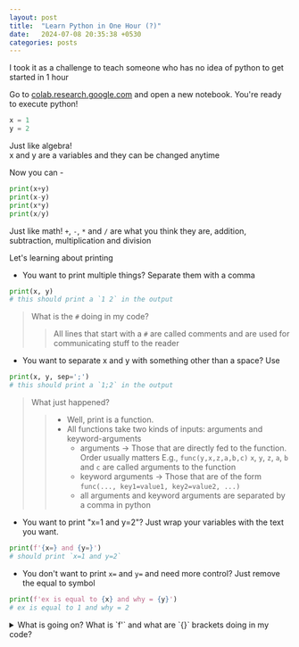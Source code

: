 ```yaml
---
layout: post
title:  "Learn Python in One Hour (?)"
date:   2024-07-08 20:35:38 +0530
categories: posts
---
```


I took it as a challenge to teach someone who has no idea of python to get started in 1 hour

<!--more-->

Go to [colab.research.google.com](https://colab.research.google.com) and open a new notebook. You're ready to execute python!

```python
x = 1
y = 2
```
Just like algebra!  
x and y are a variables and they can be changed anytime

Now you can - 
```python
print(x+y)
print(x-y)
print(x*y)
print(x/y)
```
Just like math! `+`, `-`, `*` and `/` are what you think they are, addition, subtraction, multiplication and division

Let's learning about printing

- You want to print multiple things? Separate them with a comma

```python
print(x, y)
# this should print a `1 2` in the output
```
> What is the `#` doing in my code?
>> All lines that start with a `#` are called comments 
>> and are used for communicating stuff to the reader

- You want to separate x and y with something other than a space? Use

```python
print(x, y, sep=';')
# this should print a `1;2` in the output
```
> What just happened?
>> - Well, print is a function. 
>> - All functions take two kinds of inputs: arguments and keyword-arguments
>>   - arguments → Those that are directly fed to the function. Order usually matters
>>     E.g., `func(y,x,z,a,b,c)`
>>     `x`, `y`, `z`, `a`, `b` and `c` are called arguments to the function
>>   - keyword arguments → Those that are of the form 
>>     `func(..., key1=value1, key2=value2, ...)`
>>   - all arguments and keyword arguments are separated by a comma in python

- You want to print "x=1 and y=2"? Just wrap your variables with the text you want.

```python
print(f'{x=} and {y=}')
# should print `x=1 and y=2`
```
- You don't want to print `x=` and `y=` and need more control? Just remove the equal to symbol

```python
print(f'ex is equal to {x} and why = {y}')
# ex is equal to 1 and why = 2
```

<details> <summary> What is going on? What is `f'` and what are `{}` brackets doing in my code?️️️ </summary> In Python, f'...' denotes an **f-string**, which is a way to format output by mixing text and variables. The {} brackets within an f-string are used to include variables inside the string, allowing you to create dynamic outputs. 
</details>

